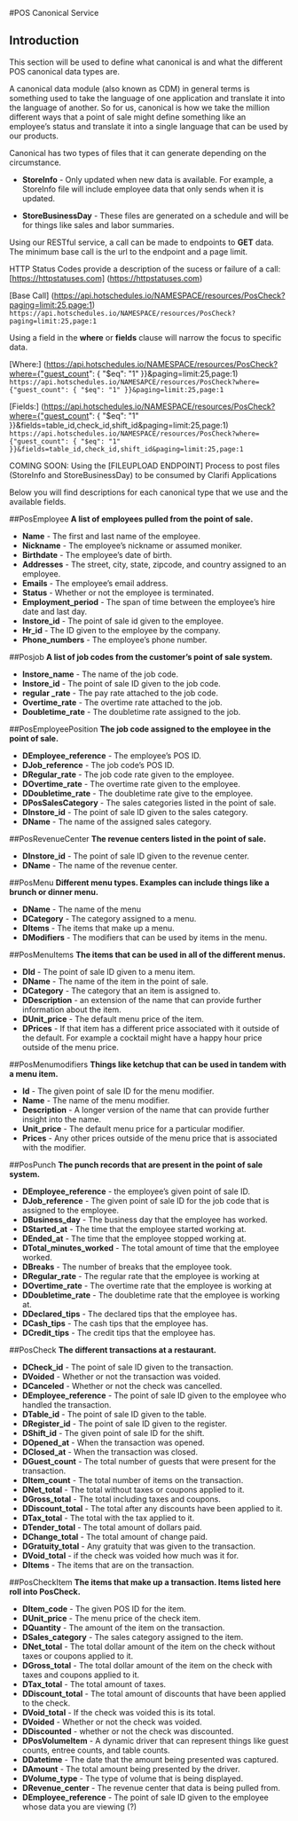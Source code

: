 #POS Canonical Service
## Introduction

This section will be used to define what canonical is and what the different POS canonical data types are. 

A canonical data module (also known as CDM) in general terms is something used to take the language of one application and translate it into the language of another. So for us, canonical is how we take the million different ways that a point of sale might define something like an employee’s status and translate it into a single language that can be used by our products.  

Canonical has two types of files that it can generate depending on the circumstance.

  * **StoreInfo** - Only updated when new data is available. For example, a StoreInfo file will include employee data that only sends when it is updated.

  * **StoreBusinessDay** - These files are generated on a schedule and will be for things like sales and labor summaries. 

Using our RESTful service, a call can be made to endpoints to **GET** data. The minimum base call is the url to the endpoint and a page limit.

HTTP Status Codes provide a description of the sucess or failure of a call: [https://httpstatuses.com] (https://httpstatuses.com)


[Base Call] (https://api.hotschedules.io/NAMESPACE/resources/PosCheck?paging=limit:25,page:1) <br> ```https://api.hotschedules.io/NAMESPACE/resources/PosCheck?paging=limit:25,page:1```

Using a field in the  **where**  or **fields** clause will narrow the focus to specific data.

[Where:] (https://api.hotschedules.io/NAMESPACE/resources/PosCheck?where={"guest_count": { "$eq": "1" }}&paging=limit:25,page:1) <br>```https://api.hotschedules.io/NAMESAPCE/resources/PosCheck?where={"guest_count": { "$eq": "1" }}&paging=limit:25,page:1```

[Fields:] (https://api.hotschedules.io/NAMESPACE/resources/PosCheck?where={"guest_count": { "$eq": "1" }}&fields=table_id,check_id,shift_id&paging=limit:25,page:1) <br> ```https://api.hotschedules.io/NAMESPACE/resources/PosCheck?where={"guest_count": { "$eq": "1" }}&fields=table_id,check_id,shift_id&paging=limit:25,page:1```

COMING SOON: Using the [FILEUPLOAD ENDPOINT] Process to post files (StoreInfo and StoreBusinessDay) to be consumed by Clarifi Applications

Below you will find descriptions for each canonical type that we use and the available fields. 

##PosEmployee
**A list of employees pulled from the point of sale.**<br>

*  **Name** - The first and last name of the employee.<br>
*  **Nickname** - The employee’s nickname or assumed moniker.<br>
*  **Birthdate** - The employee’s date of birth.<br>
*  **Addresses** - The street, city, state, zipcode, and country assigned to an employee.<br>
*  **Emails** - The employee’s email address.<br> 
*  **Status** - Whether or not the employee is terminated.<br>
*  **Employment_period** - The span of time between the employee’s hire date and last day.<br> 
*  **Instore_id** - The point of sale id given to the employee.<br>
*  **Hr_id** - The ID given to the employee by the company.<br> 
*  **Phone_numbers** - The employee’s phone number.

##Posjob
**A list of job codes from the customer’s point of sale system.**<br>

*  **Instore_name** - The name of the job code.<br>
*  **Instore_id** - The point of sale ID given to the job code.<br>
*  **regular _rate** - The pay rate attached to the job code.<br>
*  **Overtime_rate** - The overtime rate attached to the job.<br>
*  **Doubletime_rate** - The doubletime rate assigned to the job.

##PosEmployeePosition
**The job code assigned to the employee in the point of sale.**<br>

*  **DEmployee_reference** - The employee’s POS ID.<br>
*  **DJob_reference** - The job code’s POS ID. <br>
*  **DRegular_rate** - The job code rate given to the employee. <br>
*  **DOvertime_rate** - The overtime rate given to the employee.<br>
*  **DDoubletime_rate** - The doubletime rate give to the employee. <br>
*  **DPosSalesCategory** - The sales categories listed in the point of sale. <br>
*  **DInstore_id** - The point of sale ID given to the sales category. <br>
*  **DName** - The name of the assigned sales category.

##PosRevenueCenter
**The revenue centers listed in the point of sale.**<br>

*  **DInstore_id** - The point of sale ID given to the revenue center. <br>
*  **DName** - The name of the revenue center. <br>

##PosMenu
**Different menu types. Examples can include things like a brunch or dinner menu.**<br>

*  **DName** - The name of the menu <br>
*  **DCategory** - The category assigned to a menu.<br>
*  **DItems** - The items that make up a menu. <br>
*  **DModifiers** - The modifiers that can be used by items in the menu. <br>

##PosMenuItems
**The items that can be used in all of the different menus.**<br>

*  **DId** - The point of sale ID given to a menu item. <br>
*  **DName** - The name of the item in the point of sale. <br>
*  **DCategory** - The category that an item is assigned to. <br>
*  **DDescription** - an extension of the name that can provide further information about the item. <br>
*  **DUnit_price** - The default menu price of the item. <br>
*  **DPrices** - If that item has a different price associated with it outside of the default. For example a cocktail might have a happy hour price outside of the menu price. <br>

##PosMenumodifiers
**Things like ketchup that can be used in tandem with a menu item.**<br>

*  **Id** - The given point of sale ID for the menu modifier.<br>
*  **Name** - The name of the menu modifier. <br>
*  **Description** - A longer version of the name that can provide further insight into the name. <br>
*  **Unit_price** - The default menu price for a particular modifier. <br>
*  **Prices** - Any other prices outside of the menu price that is associated with the modifier. <br>

##PosPunch
**The punch records that are present in the point of sale system.**<br>

*  **DEmployee_reference** - the employee’s given point of sale ID. <br>
*  **DJob_reference** - The given point of sale ID for the job code that is assigned to the employee. <br>
*  **DBusiness_day** - The business day that the employee has worked. <br>
*  **DStarted_at** - The time that the employee started working at. <br>
*  **DEnded_at** - The time that the employee stopped working at.<br>
*  **DTotal_minutes_worked** - The total amount of time that the employee worked. <br>
*  **DBreaks** - The number of breaks that the employee took. <br>
*  **DRegular_rate** - The regular rate that the employee is working at<br>
*  **DOvertime_rate** - The overtime rate that the employee is working at<br>
*  **DDoubletime_rate** - The doubletime rate that the employee is working at. <br>
*  **DDeclared_tips** - The declared tips that the employee has. <br>
*  **DCash_tips** - The cash tips that the employee has. <br>
*  **DCredit_tips** - The credit tips that the employee has. <br>

##PosCheck
**The different transactions at a restaurant.**<br>

*  **DCheck_id** - The point of sale ID given to the transaction. <br>
*  **DVoided** - Whether or not the transaction was voided. <br>
*  **DCanceled** - Whether or not the check was cancelled. <br>
*  **DEmployee_reference** - The point of sale ID given to the employee who handled the transaction. <br>
*  **DTable_id** - The point of sale ID given to the table. <br>
*  **DRegister_id** - The point of sale ID given to the register.<br>
*  **DShift_id** - The given point of sale ID for the shift. <br>
*  **DOpened_at** - When the transaction was opened. <br>
*  **DClosed_at** - When the transaction was closed. <br>
*  **DGuest_count** - The total number of guests that were present for the transaction. <br>
*  **DItem_count** - The total number of items on the transaction. <br>
*  **DNet_total** - The total without taxes or coupons applied to it. <br>
*  **DGross_total** - The total including taxes and coupons. <br>
*  **DDiscount_total** - The total after any discounts have been applied to it. <br>
*  **DTax_total** - The total with the tax applied to it. <br>
*  **DTender_total** - The total amount of dollars paid. <br>
*  **DChange_total** - The total amount of change paid. <br>
*  **DGratuity_total** - Any gratuity that was given to the transaction.<br>
*  **DVoid_total** - if the check was voided how much was it for. <br>
*  **DItems** - The items that are on the transaction. <br>

##PosCheckItem
**The items that make up a transaction. Items listed here roll into PosCheck.**<br>

*  **DItem_code** - The given POS ID for the item.<br>
*  **DUnit_price** - The menu price of the check item. <br>
*  **DQuantity** - The amount of the item on the transaction. <br>
*  **DSales_category** - The sales category assigned to the item. <br>
*  **DNet_total** - The total dollar amount of the item on the check without taxes or coupons applied to it. <br>
*  **DGross_total** - The total dollar amount of the item on the check with taxes and coupons applied to it. <br>
*  **DTax_total** - The total amount of taxes. <br>
*  **DDiscount_total** - The total amount of discounts that have been applied to the check. <br>
*  **DVoid_total** - If the check was voided this is its total. <br>
*  **DVoided** - Whether or not the check was voided. <br>
*  **DDiscounted** - whether or not the check was discounted. <br>
*  **DPosVolumeItem** - A dynamic driver that can represent things like guest counts, entree counts, and table counts. <br>
*  **DDatetime** - The date that the amount being presented was captured. <br>
*  **DAmount** - The total amount being presented by the driver. <br>
*  **DVolume_type** - The type of volume that is being displayed. <br>
*  **DRevenue_center** - The revenue center that data is being pulled from. <br>
*  **DEmployee_reference** - The point of sale ID given to the employee whose data you are viewing (?) 
